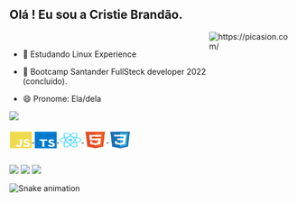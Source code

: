 ## Olá ! Eu sou a Cristie Brandão.
<div>
    <a href="https://picasion.com/"><img src="https://i.picasion.com/pic92/571df08ad472dcd81ac5bb7b178958a1.gif" align= "right" width="150" height="150" border="0" alt="https://picasion.com/" /></a><br /><a href="https://picasion.com/</a>">
  </div>
  <a>
    
- 🌱 Estudando Linux Experience
- 👯 Bootcamp Santander FullSteck developer 2022 (concluído).
- 😄 Pronome: Ela/dela
    
  </a>
  
<div align="left">
  <a href="https://github.com/CristieBC">
   <img height="180em" src="https://github-readme-stats.vercel.app/api/top-langs/?username=CristieBC&layout=compact&langs_count=7&theme=dracula"/>
</div>
  
  <div style="display: inline_block"><br>
  <img align="center" alt="Rafa-Js" height="30" width="40" src="https://raw.githubusercontent.com/devicons/devicon/master/icons/javascript/javascript-plain.svg">
  <img align="center" alt="Rafa-Ts" height="30" width="40" src="https://raw.githubusercontent.com/devicons/devicon/master/icons/typescript/typescript-plain.svg">
  <img align="center" alt="Rafa-React" height="30" width="40" src="https://raw.githubusercontent.com/devicons/devicon/master/icons/react/react-original.svg">
  <img align="center" alt="Rafa-HTML" height="30" width="40" src="https://raw.githubusercontent.com/devicons/devicon/master/icons/html5/html5-original.svg">
  <img align="center" alt="Rafa-CSS" height="30" width="40" src="https://raw.githubusercontent.com/devicons/devicon/master/icons/css3/css3-original.svg">
  </div>
  
  ##
  
<div>
   <a href="https://www.instagram.com/bcastroeu/" target="_blank"><img src="https://img.shields.io/badge/-Instagram-%23E4405F?style=for-the-badge&logo=instagram&logoColor=white" target="_blank"></a>
  <a href = "mailto:cristie.bcastro@gmail.com"><img src="https://img.shields.io/badge/Gmail-D14836?style=for-the-badge&logo=gmail&logoColor=white" target="_blank"></a>
  <a href="https://www.linkedin.com/in/cristie-brand%C3%A3o-castro/" target="_blank"><img src="https://img.shields.io/badge/-LinkedIn-%230077B5?style=for-the-badge&logo=linkedin&logoColor=white" target="_blank"></a> 
  
  ![Snake animation](https://https://github.com/CristieBC/CristieBC/edit/main/README.md/blob/output/github-contribution-grid-snake.svg)
  </div>
   

